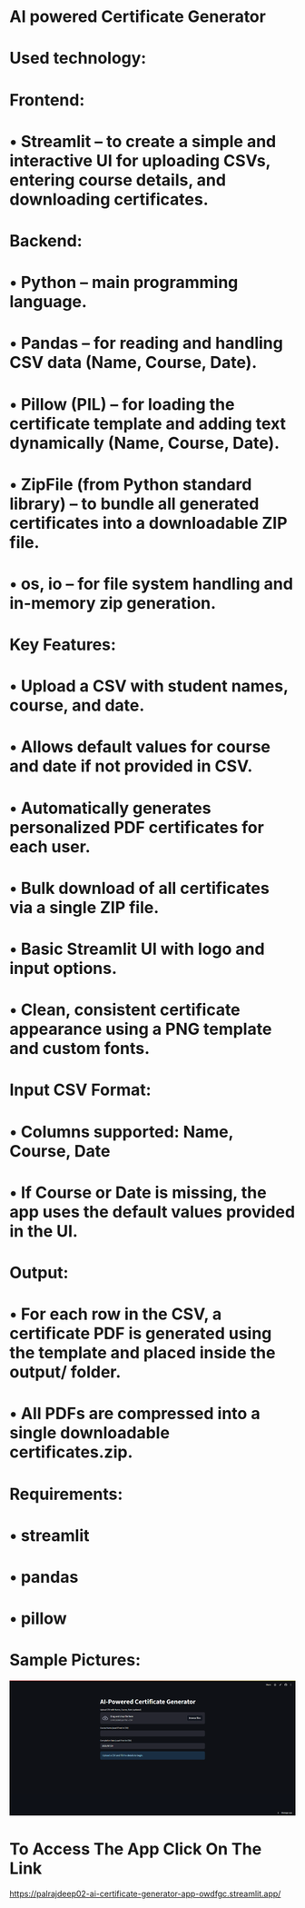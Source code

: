 # AI powered Certificate Generator

# Used technology: 
# Frontend:
# •	Streamlit – to create a simple and interactive UI for uploading CSVs, entering course details, and downloading certificates.
# Backend:
# •	Python – main programming language.
# •	Pandas – for reading and handling CSV data (Name, Course, Date).
# •	Pillow (PIL) – for loading the certificate template and adding text dynamically (Name, Course, Date).
# •	ZipFile (from Python standard library) – to bundle all generated certificates into a downloadable ZIP file.
# •	os, io – for file system handling and in-memory zip generation.

# Key Features:
# •	Upload a CSV with student names, course, and date.
# •	Allows default values for course and date if not provided in CSV.
# •	Automatically generates personalized PDF certificates for each user.
# •	Bulk download of all certificates via a single ZIP file.
# •	Basic Streamlit UI with logo and input options.
# •	Clean, consistent certificate appearance using a PNG template and custom fonts.

# Input CSV Format:
# •	Columns supported: Name, Course, Date
# •	If Course or Date is missing, the app uses the default values provided in the UI.

# Output:
# •	For each row in the CSV, a certificate PDF is generated using the template and placed inside the output/ folder.
# •	All PDFs are compressed into a single downloadable certificates.zip.

# Requirements:
# •	streamlit
# •	pandas
# •	pillow

# Sample Pictures:
![alt text](image.png)

# To Access The App Click On The Link

https://palrajdeep02-ai-certificate-generator-app-owdfgc.streamlit.app/
